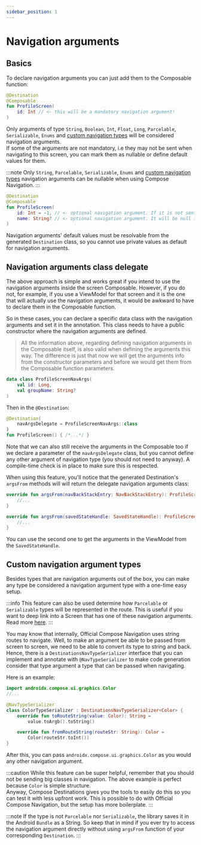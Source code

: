 ```yaml
---
sidebar_position: 1
---
```


# Navigation arguments

## Basics

To declare navigation arguments you can just add them to the Composable function:

```kotlin
@Destination
@Composable
fun ProfileScreen(
    id: Int // <- this will be a mandatory navigation argument!
)
```

Only arguments of type `String`, `Boolean`, `Int`, `Float`, `Long`, `Parcelable`, `Serializable`, `Enums` and [custom navigation types](#custom-navigation-argument-types) will be considered navigation arguments.  
If some of the arguments are not mandatory, i.e they may not be sent when navigating to this screen, you can mark them as nullable or define default values for them.

:::note
Only `String`, `Parcelable`, `Serializable`, `Enums` and [custom navigation types](#custom-navigation-argument-types) navigation arguments can be nullable when using Compose Navigation.
:::

```kotlin
@Destination
@Composable
fun ProfileScreen(
    id: Int = -1, // <- optional navigation argument. If it is not sent by previous screen, -1 will be received here
    name: String? // <- optional navigation argument. It will be null if not sent by previous screen
)
```

Navigation arguments' default values must be resolvable from the generated `Destination` class, so you cannot use private values as default for navigation arguments. 

## Navigation arguments class delegate

The above approach is simple and works great if you intend to use the navigation arguments inside the screen Composable. However, if you do not, for example, if you use a ViewModel for that screen and it is the one that will actually use the navigation arguments, it would be awkward to have to declare them in the Composable function.

So in these cases, you can declare a specific data class with the navigation arguments and set it in the annotation. This class needs to have a public constructor where the navigation arguments are defined.

> All the information above, regarding defining navigation arguments in the Composable itself, is also valid when defining the arguments this way. The difference is just that now we will get the arguments info from the constructor parameters and before we would get them from the Composable function parameters.

```kotlin
data class ProfileScreenNavArgs(
    val id: Long,
    val groupName: String?
)
```

Then in the `@Destination`:

```kotlin
@Destination(
    navArgsDelegate = ProfileScreenNavArgs::class
)
fun ProfileScreen() { /*...*/ }
```

Note that we can also still receive the arguments in the Composable too if we declare a parameter of the `navArgsDelegate` class, but you cannot define any other argument of navigation type (you should not need to anyway). A compile-time check is in place to make sure this is respected.

When using this feature, you'll notice that the generated Destination's `argsFrom` methods will will return the delegate navigation arguments class:

```kotlin
override fun argsFrom(navBackStackEntry: NavBackStackEntry): ProfileScreenNavArgs {
    //...
}

override fun argsFrom(savedStateHandle: SavedStateHandle): ProfileScreenNavArgs {
    //...
}
```

You can use the second one to get the arguments in the ViewModel from the `SavedStateHandle`.


## Custom navigation argument types

Besides types that are navigation arguments out of the box, you can make any type be considered a navigation argument type with a one-time easy setup. 

:::info
This feature can also be used determine how `Parcelable` or `Serializable` types will be represented in the route. This is useful if you want to deep link into a Screen that has one of these navigation arguments. Read more [here](../deeplinks#screens-with-mandatory-parcelableserializable-navigation-arguments).
:::

You may know that internally, Official Compose Navigation uses string routes to navigate. Well, to make an argument be able to be passed from screen to screen, we need to be able to convert its type to string and back. Hence, there is a `DestinationsNavTypeSerializer` interface that you can implement and annotate with `@NavTypeSerializer` to make code generation consider that type argument a type that can be passed when navigating.

Here is an example:

```kotlin
import androidx.compose.ui.graphics.Color
//...

@NavTypeSerializer
class ColorTypeSerializer : DestinationsNavTypeSerializer<Color> {
    override fun toRouteString(value: Color): String =
        value.toArgb().toString()

    override fun fromRouteString(routeStr: String): Color =
        Color(routeStr.toInt())
}
```

After this, you can pass `androidx.compose.ui.graphics.Color` as you would any other navigation argument.

:::caution
While this feature can be super helpful, remember that you should not be sending big classes in navigation.
The above example is perfect because `Color` is simple structure.  
Anyway, Compose Destinations gives you the tools to easily do this so you can test it with less upfront work. This is possible to do with Official Compose Navigation, but the setup has more boilerplate.
:::

:::note
If the type is not `Parcelable` nor `Serializable`, the library saves it in the Android `Bundle` as a String. So keep that in mind if you ever try to access the navigation argument directly without using `argsFrom` function of your corresponding `Destination`.
:::